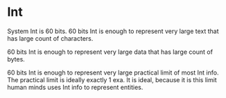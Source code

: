 # Int

System Int is 60 bits.
60 bits Int is enough to represent very large text that has large count of characters.

60 bits Int is enough to represent very large data that has large count of bytes.

60 bits Int is enough to represent very large practical limit of most Int info.
The practical limit is ideally exactly 1 exa. It is ideal, because it is this limit human minds uses Int info to
represent entities.
